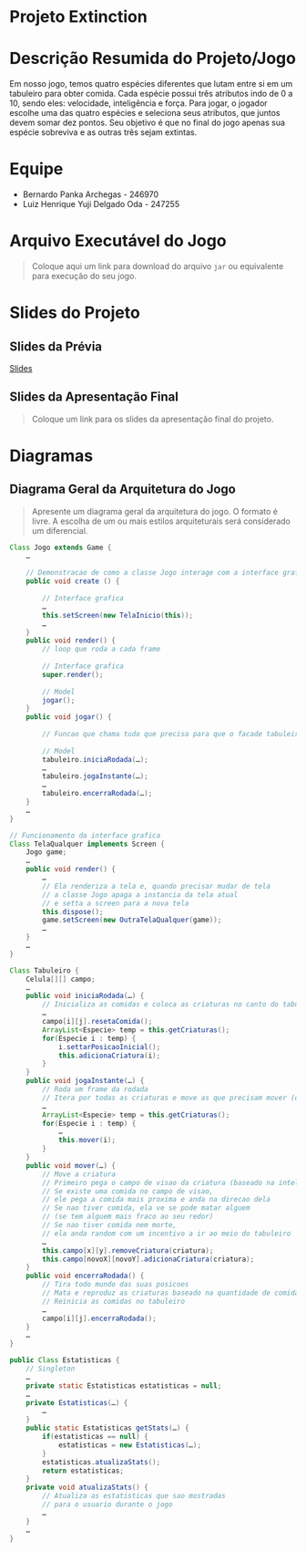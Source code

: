 # Projeto Extinction

# Descrição Resumida do Projeto/Jogo

Em nosso jogo, temos quatro espécies diferentes que lutam entre si em um tabuleiro para obter comida. Cada espécie possui três atributos indo de 0 a 10, sendo eles: velocidade, inteligência e força. Para jogar, o jogador escolhe uma das quatro espécies e seleciona seus atributos, que juntos devem somar dez pontos. Seu objetivo é que no final do jogo apenas sua espécie sobreviva e as outras três sejam extintas.

# Equipe
* Bernardo Panka Archegas - 246970
* Luiz Henrique Yuji Delgado Oda - 247255

# Arquivo Executável do Jogo

> Coloque aqui um link para download do arquivo `jar` ou equivalente para execução do seu jogo.

# Slides do Projeto

## Slides da Prévia

[Slides](https://docs.google.com/presentation/d/1jbVQLHXSmoIzbXC1I0b6tI3u2GO_QiLP6dFZnplVF5k/edit#slide=id.g12eddf9782c_0_10)

## Slides da Apresentação Final
> Coloque um link para os slides da apresentação final do projeto.

# Diagramas

## Diagrama Geral da Arquitetura do Jogo

> Apresente um diagrama geral da arquitetura do jogo. O formato é livre. A escolha de um ou mais estilos arquiteturais será considerado um diferencial.

~~~java
Class Jogo extends Game {
	…
	
	// Demonstracao de como a classe Jogo interage com a interface grafica e o model
	public void create () {
	
		// Interface grafica
		…
		this.setScreen(new TelaInicio(this));
		…
	}
	public void render() {
		// loop que roda a cada frame
		
		// Interface grafica
		super.render();
		
		// Model
		jogar();
	}
	public void jogar() {
	
		// Funcao que chama tudo que precisa para que o facade tabuleiro jogue as rodadas
		
		// Model
		tabuleiro.iniciaRodada(…);
		…
		tabuleiro.jogaInstante(…);
		…
		tabuleiro.encerraRodada(…);
	}
	…
}
~~~
~~~java
// Funcionamento da interface grafica
Class TelaQualquer implements Screen {
	Jogo game;
	…
	public void render() {
		…
		// Ela renderiza a tela e, quando precisar mudar de tela
		// a classe Jogo apaga a instancia da tela atual
		// e setta a screen para a nova tela
		this.dispose();
		game.setScreen(new OutraTelaQualquer(game));
		…
	}
	…
}
~~~
~~~java
Class Tabuleiro {
	Celula[][] campo;
	…
	public void iniciaRodada(…) {
		// Inicializa as comidas e coloca as criaturas no canto do tabuleiro
		…
		campo[i][j].resetaComida();
		ArrayList<Especie> temp = this.getCriaturas();
		for(Especie i : temp) {
			i.settarPosicaoInicial();
			this.adicionaCriatura(i);
		}
	}
	public void jogaInstante(…) {
		// Roda um frame da rodada
		// Itera por todas as criaturas e move as que precisam mover (depende da velocidade)
		…
		ArrayList<Especie> temp = this.getCriaturas();
		for(Especie i : temp) {
			…
			this.mover(i);
		}
	}
	public void mover(…) {
		// Move a criatura
		// Primeiro pega o campo de visao da criatura (baseado na inteligencia)
		// Se existe uma comida no campo de visao, 
		// ele pega a comida mais proxima e anda na direcao dela
		// Se nao tiver comida, ela ve se pode matar alguem 
		// (se tem alguem mais fraco ao seu redor)
		// Se nao tiver comida nem morte, 
		// ela anda random com um incentivo a ir ao meio do tabuleiro
		…
		this.campo[x][y].removeCriatura(criatura);
		this.campo[novoX][novoY].adicionaCriatura(criatura);
	}
	public void encerraRodada() {
		// Tira todo mundo das suas posicoes
		// Mata e reproduz as criaturas baseado na quantidade de comida
		// Reinicia as comidas no tabuleiro
		…
		campo[i][j].encerraRodada();
	}
	…
}
~~~
~~~java
public Class Estatisticas {
	// Singleton
	…
	private static Estatisticas estatisticas = null;
	…
	private Estatisticas(…) {
		…
	}
	public static Estatisticas getStats(…) {
		if(estatisticas == null) {
			estatisticas = new Estatisticas(…);
		}
		estatisticas.atualizaStats();
		return estatisticas;
	}
	private void atualizaStats() {
		// Atualiza as estatisticas que sao mostradas 
		// para o usuario durante o jogo
		…
	}
	…
}
~~~

